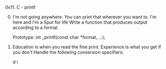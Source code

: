 0x11. C - printf

0. I'm not going anywhere. You can print that wherever you want to. I'm here and I'm a Spur for life 
Write a function that produces output according to a format.

    Prototype: int _printf(const char *format, ...);

 1. Education is when you read the fine print. Experience is what you get if you don't
Handle the following conversion specifiers:

    d
    i


